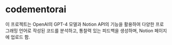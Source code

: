 # codementorai
이 프로젝트는 OpenAI의 GPT-4 모델과 Notion API의 기능을 활용하여 다양한 프로그래밍 언어로 작성된 코드를 분석하고, 통찰력 있는 피드백을 생성하며, Notion 페이지에 업로드 함.
